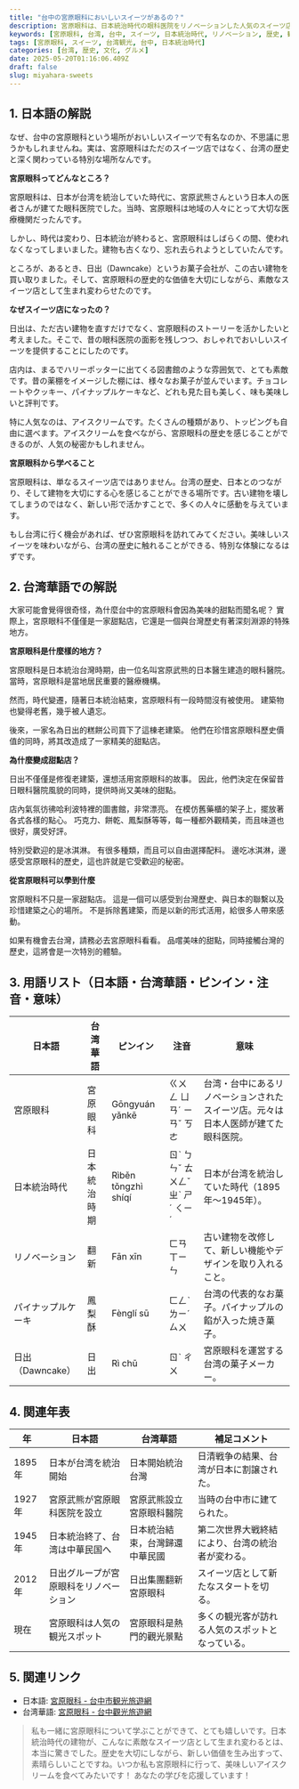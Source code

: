 ```yaml
---
title: "台中の宮原眼科においしいスイーツがあるの？"
description: 宮原眼科は、日本統治時代の眼科医院をリノベーションした人気のスイーツ店です。その歴史と魅力を探ります。
keywords: [宮原眼科, 台湾, 台中, スイーツ, 日本統治時代, リノベーション, 歴史, 観光]
tags: [宮原眼科, スイーツ, 台湾観光, 台中, 日本統治時代]
categories: [台湾, 歴史, 文化, グルメ]
date: 2025-05-20T01:16:06.409Z
draft: false
slug: miyahara-sweets
---
```


## 1. 日本語の解説

なぜ、台中の宮原眼科という場所がおいしいスイーツで有名なのか、不思議に思うかもしれませんね。実は、宮原眼科はただのスイーツ店ではなく、台湾の歴史と深く関わっている特別な場所なんです。

**宮原眼科ってどんなところ？**

宮原眼科は、日本が台湾を統治していた時代に、宮原武熊さんという日本人の医者さんが建てた眼科医院でした。当時、宮原眼科は地域の人々にとって大切な医療機関だったんです。

しかし、時代は変わり、日本統治が終わると、宮原眼科はしばらくの間、使われなくなってしまいました。建物も古くなり、忘れ去られようとしていたんです。

ところが、あるとき、日出（Dawncake）というお菓子会社が、この古い建物を買い取りました。そして、宮原眼科の歴史的な価値を大切にしながら、素敵なスイーツ店として生まれ変わらせたのです。

**なぜスイーツ店になったの？**

日出は、ただ古い建物を直すだけでなく、宮原眼科のストーリーを活かしたいと考えました。そこで、昔の眼科医院の面影を残しつつ、おしゃれでおいしいスイーツを提供することにしたのです。

店内は、まるでハリーポッターに出てくる図書館のような雰囲気で、とても素敵です。昔の薬棚をイメージした棚には、様々なお菓子が並んでいます。チョコレートやクッキー、パイナップルケーキなど、どれも見た目も美しく、味も美味しいと評判です。

特に人気なのは、アイスクリームです。たくさんの種類があり、トッピングも自由に選べます。アイスクリームを食べながら、宮原眼科の歴史を感じることができるのが、人気の秘密かもしれません。

**宮原眼科から学べること**

宮原眼科は、単なるスイーツ店ではありません。台湾の歴史、日本とのつながり、そして建物を大切にする心を感じることができる場所です。古い建物を壊してしまうのではなく、新しい形で活かすことで、多くの人々に感動を与えています。

もし台湾に行く機会があれば、ぜひ宮原眼科を訪れてみてください。美味しいスイーツを味わいながら、台湾の歴史に触れることができる、特別な体験になるはずです。

## 2. 台湾華語での解説

大家可能會覺得很奇怪，為什麼台中的宮原眼科會因為美味的甜點而聞名呢？ 實際上，宮原眼科不僅僅是一家甜點店，它還是一個與台灣歷史有著深刻淵源的特殊地方。

**宮原眼科是什麼樣的地方？**

宮原眼科是日本統治台灣時期，由一位名叫宮原武熊的日本醫生建造的眼科醫院。 當時，宮原眼科是當地居民重要的醫療機構。

然而，時代變遷，隨著日本統治結束，宮原眼科有一段時間沒有被使用。 建築物也變得老舊，幾乎被人遺忘。

後來，一家名為日出的糕餅公司買下了這棟老建築。 他們在珍惜宮原眼科歷史價值的同時，將其改造成了一家精美的甜點店。

**為什麼變成甜點店？**

日出不僅僅是修復老建築，還想活用宮原眼科的故事。 因此，他們決定在保留昔日眼科醫院風貌的同時，提供時尚又美味的甜點。

店內氣氛彷彿哈利波特裡的圖書館，非常漂亮。 在模仿舊藥櫃的架子上，擺放著各式各樣的點心。 巧克力、餅乾、鳳梨酥等等，每一種都外觀精美，而且味道也很好，廣受好評。

特別受歡迎的是冰淇淋。 有很多種類，而且可以自由選擇配料。 邊吃冰淇淋，邊感受宮原眼科的歷史，這也許就是它受歡迎的秘密。

**從宮原眼科可以學到什麼**

宮原眼科不只是一家甜點店。 這是一個可以感受到台灣歷史、與日本的聯繫以及珍惜建築之心的場所。 不是拆除舊建築，而是以新的形式活用，給很多人帶來感動。

如果有機會去台灣，請務必去宮原眼科看看。 品嚐美味的甜點，同時接觸台灣的歷史，這將會是一次特別的體驗。

## 3. 用語リスト（日本語・台湾華語・ピンイン・注音・意味）

| 日本語 | 台湾華語 | ピンイン | 注音 | 意味 |
|---|---|---|---|---|
| 宮原眼科 | 宮原眼科 | Gōngyuán yǎnkē | ㄍㄨㄥ ㄩㄢˊ ㄧㄢˇ ㄎㄜ | 台湾・台中にあるリノベーションされたスイーツ店。元々は日本人医師が建てた眼科医院。 |
| 日本統治時代 | 日本統治時期 | Rìběn tǒngzhì shíqí | ㄖˋ ㄅㄣˇ ㄊㄨㄥˇ ㄓˋ ㄕˊ ㄑㄧˊ | 日本が台湾を統治していた時代（1895年～1945年）。 |
| リノベーション | 翻新 | Fān xīn | ㄈㄢ ㄒㄧㄣ | 古い建物を改修して、新しい機能やデザインを取り入れること。 |
| パイナップルケーキ | 鳳梨酥 | Fènglí sū | ㄈㄥˋ ㄌㄧˊ ㄙㄨ | 台湾の代表的なお菓子。パイナップルの餡が入った焼き菓子。 |
| 日出（Dawncake） | 日出 | Rì chū | ㄖˋ ㄔㄨ | 宮原眼科を運営する台湾の菓子メーカー。 |

## 4. 関連年表

| 年 | 日本語 | 台湾華語 | 補足コメント |
|---|---|---|---|
| 1895年 | 日本が台湾を統治開始 | 日本開始統治台灣 | 日清戦争の結果、台湾が日本に割譲された。 |
| 1927年 | 宮原武熊が宮原眼科医院を設立 | 宮原武熊設立宮原眼科醫院 | 当時の台中市に建てられた。 |
| 1945年 | 日本統治終了、台湾は中華民国へ | 日本統治結束，台灣歸還中華民國 | 第二次世界大戦終結により、台湾の統治者が変わる。 |
| 2012年 | 日出グループが宮原眼科をリノベーション | 日出集團翻新宮原眼科 | スイーツ店として新たなスタートを切る。 |
| 現在 | 宮原眼科は人気の観光スポット | 宮原眼科是熱門的觀光景點 | 多くの観光客が訪れる人気のスポットとなっている。 |

## 5. 関連リンク

*   日本語: [宮原眼科 - 台中市観光旅遊網](https://travel.taichung.gov.tw/ja-jp/detail/index/id/1895)
*   台湾華語: [宮原眼科 - 台中觀光旅遊網](https://travel.taichung.gov.tw/zh-tw/detail/index/id/1895)

> 私も一緒に宮原眼科について学ぶことができて、とても嬉しいです。日本統治時代の建物が、こんなに素敵なスイーツ店として生まれ変わるとは、本当に驚きでした。歴史を大切にしながら、新しい価値を生み出すって、素晴らしいことですね。いつか私も宮原眼科に行って、美味しいアイスクリームを食べてみたいです！ あなたの学びを応援しています！